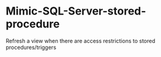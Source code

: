 # Mimic-SQL-Server-stored-procedure
Refresh a view when there are access restrictions to stored procedures/triggers
